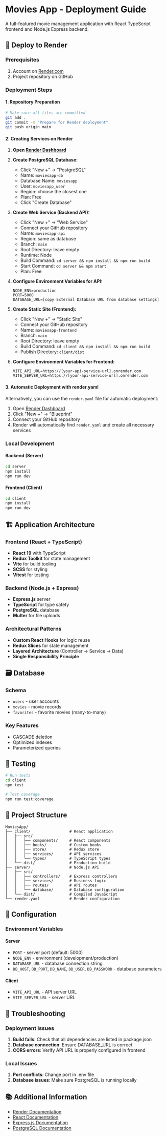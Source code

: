 # Movies App - Deployment Guide

A full-featured movie management application with React TypeScript frontend and Node.js Express backend.

## 🚀 Deploy to Render

### Prerequisites

1. Account on [Render.com](https://render.com)
2. Project repository on GitHub

### Deployment Steps

#### 1. Repository Preparation

```bash
# Make sure all files are committed
git add .
git commit -m "Prepare for Render deployment"
git push origin main
```

#### 2. Creating Services on Render

1. **Open [Render Dashboard](https://dashboard.render.com)**

2. **Create PostgreSQL Database:**

   - Click "New +" → "PostgreSQL"
   - Name: `moviesapp-db`
   - Database Name: `moviesapp`
   - User: `moviesapp_user`
   - Region: choose the closest one
   - Plan: Free
   - Click "Create Database"

3. **Create Web Service (Backend API):**

   - Click "New +" → "Web Service"
   - Connect your GitHub repository
   - Name: `moviesapp-api`
   - Region: same as database
   - Branch: `main`
   - Root Directory: leave empty
   - Runtime: Node
   - Build Command: `cd server && npm install && npm run build`
   - Start Command: `cd server && npm start`
   - Plan: Free

4. **Configure Environment Variables for API:**

   ```
   NODE_ENV=production
   PORT=5000
   DATABASE_URL=[copy External Database URL from database settings]
   ```

5. **Create Static Site (Frontend):**

   - Click "New +" → "Static Site"
   - Connect your GitHub repository
   - Name: `moviesapp-frontend`
   - Branch: `main`
   - Root Directory: leave empty
   - Build Command: `cd client && npm install && npm run build`
   - Publish Directory: `client/dist`

6. **Configure Environment Variables for Frontend:**
   ```
   VITE_API_URL=https://[your-api-service-url].onrender.com
   VITE_SERVER_URL=https://[your-api-service-url].onrender.com
   ```

#### 3. Automatic Deployment with render.yaml

Alternatively, you can use the `render.yaml` file for automatic deployment:

1. Open [Render Dashboard](https://dashboard.render.com)
2. Click "New +" → "Blueprint"
3. Connect your GitHub repository
4. Render will automatically find `render.yaml` and create all necessary services

### Local Development

#### Backend (Server)

```bash
cd server
npm install
npm run dev
```

#### Frontend (Client)

```bash
cd client
npm install
npm run dev
```

## 🏗️ Application Architecture

### Frontend (React + TypeScript)

- **React 19** with TypeScript
- **Redux Toolkit** for state management
- **Vite** for build tooling
- **SCSS** for styling
- **Vitest** for testing

### Backend (Node.js + Express)

- **Express.js** server
- **TypeScript** for type safety
- **PostgreSQL** database
- **Multer** for file uploads

### Architectural Patterns

- **Custom React Hooks** for logic reuse
- **Redux Slices** for state management
- **Layered Architecture** (Controller → Service → Data)
- **Single Responsibility Principle**

## 🗃️ Database

### Schema

- `users` - user accounts
- `movies` - movie records
- `favorites` - favorite movies (many-to-many)

### Key Features

- CASCADE deletion
- Optimized indexes
- Parameterized queries

## 🧪 Testing

```bash
# Run tests
cd client
npm test

# Test coverage
npm run test:coverage
```

## 📁 Project Structure

```
MoviesApp/
├── client/                 # React application
│   ├── src/
│   │   ├── components/     # React components
│   │   ├── hooks/          # Custom hooks
│   │   ├── store/          # Redux store
│   │   ├── services/       # API services
│   │   └── types/          # TypeScript types
│   └── dist/               # Production build
├── server/                 # Node.js API
│   ├── src/
│   │   ├── controllers/    # Express controllers
│   │   ├── services/       # Business logic
│   │   ├── routes/         # API routes
│   │   └── database/       # Database configuration
│   └── dist/               # Compiled JavaScript
└── render.yaml             # Render configuration
```

## 🔧 Configuration

### Environment Variables

#### Server

- `PORT` - server port (default: 5000)
- `NODE_ENV` - environment (development/production)
- `DATABASE_URL` - database connection string
- `DB_HOST`, `DB_PORT`, `DB_NAME`, `DB_USER`, `DB_PASSWORD` - database parameters

#### Client

- `VITE_API_URL` - API server URL
- `VITE_SERVER_URL` - server URL

## 🚨 Troubleshooting

### Deployment Issues

1. **Build fails**: Check that all dependencies are listed in package.json
2. **Database connection**: Ensure DATABASE_URL is correct
3. **CORS errors**: Verify API URL is properly configured in frontend

### Local Issues

1. **Port conflicts**: Change port in .env file
2. **Database issues**: Make sure PostgreSQL is running locally

## 📚 Additional Information

- [Render Documentation](https://render.com/docs)
- [React Documentation](https://react.dev)
- [Express.js Documentation](https://expressjs.com)
- [PostgreSQL Documentation](https://www.postgresql.org/docs)
